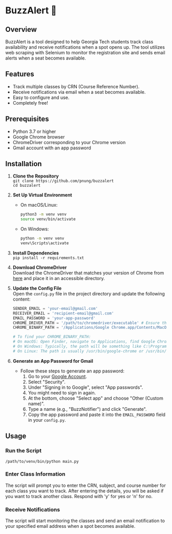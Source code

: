 # BuzzAlert 🐝

## Overview
BuzzAlert is a tool designed to help Georgia Tech students track class availability and receive notifications when a spot opens up. The tool utilizes web scraping with Selenium to monitor the registration site and sends email alerts when a seat becomes available.

## Features
- Track multiple classes by CRN (Course Reference Number).
- Receive notifications via email when a seat becomes available.
- Easy to configure and use.
- Completely free!

## Prerequisites
- Python 3.7 or higher
- Google Chrome browser
- ChromeDriver corresponding to your Chrome version
- Gmail account with an app password

## Installation

1. **Clone the Repository**  
   `git clone https://github.com/pnung/buzzalert`  
   `cd buzzalert`

2. **Set Up Virtual Environment**  
   - On macOS/Linux:
     ```bash
     python3 -m venv venv
     source venv/bin/activate
     ```
   - On Windows:
     ```bash
     python -m venv venv
     venv\Scripts\activate
     ```

3. **Install Dependencies**  
   `pip install -r requirements.txt`

4. **Download ChromeDriver**  
   Download the ChromeDriver that matches your version of Chrome from [here](https://sites.google.com/a/chromium.org/chromedriver/downloads) and place it in an accessible directory.

5. **Update the Config File**  
   Open the `config.py` file in the project directory and update the following content:
   ```python
   SENDER_EMAIL = 'your-email@gmail.com'
   RECEIVER_EMAIL = 'recipient-email@gmail.com'
   EMAIL_PASSWORD = 'your-app-password'
   CHROME_DRIVER_PATH = '/path/to/chromedriver/executable' # Ensure this is the path to the executable file and not the Chrome Driver folder
   CHROME_BINARY_PATH = '/Applications/Google Chrome.app/Contents/MacOS/Google Chrome' 

   # To find your CHROME_BINARY_PATH:
   # On macOS: Open Finder, navigate to Applications, find Google Chrome, right-click it, select "Show Package Contents", then navigate to Contents/MacOS/Google Chrome.
   # On Windows: Typically, the path will be something like C:\Program Files\Google\Chrome\Application\chrome.exe. You can verify this by right-clicking the Chrome shortcut, selecting "Properties", and checking the "Target" field.
   # On Linux: The path is usually /usr/bin/google-chrome or /usr/bin/chromium-browser.
   
7. **Generate an App Password for Gmail**
   - Follow these steps to generate an app password:
     1. Go to your [Google Account](https://myaccount.google.com/).
     2. Select "Security".
     3. Under "Signing in to Google", select "App passwords".
     4. You might need to sign in again.
     5. At the bottom, choose "Select app" and choose "Other (Custom name)".
     6. Type a name (e.g., "BuzzNotifier") and click "Generate".
     7. Copy the app password and paste it into the `EMAIL_PASSWORD` field in your `config.py`.

## Usage

### Run the Script
`/path/to/venv/bin/python main.py`

### Enter Class Information
The script will prompt you to enter the CRN, subject, and course number for each class you want to track. After entering the details, you will be asked if you want to track another class. Respond with 'y' for yes or 'n' for no.

### Receive Notifications
The script will start monitoring the classes and send an email notification to your specified email address when a spot becomes available.
